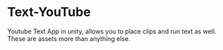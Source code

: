 # Text-YouTube
Youtube Text App in unity, allows you to place clips and run text as well. These are assets more than anything else.
